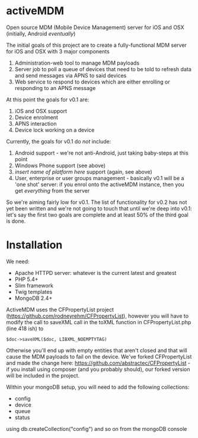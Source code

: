 activeMDM
=========

Open source MDM (Mobile Device Management) server for iOS and OSX (initially, Android _eventually_)

The initial goals of this project are to create a fully-functional MDM server for iOS and OSX with 3 major components

1. Administration-web tool to manage MDM payloads
1. Server job to poll a queue of devices that need to be told to refresh data and send messages via APNS to said devices
1. Web service to respond to devices which are either enrolling or responding to an APNS message

At this point the goals for v0.1 are:

1. iOS and OSX support
1. Device enrolment
1. APNS interaction
1. Device lock working on a device

Currently, the goals for v0.1 do *not* include: 

1. Android support - we're not anti-Android, just taking baby-steps at this point
1. Windows Phone support (see above)
1. _insert name of platform here_ support (again, see above)
1. User, enterprise or user groups management - basically v0.1 will be a 'one shot' server: if you enrol onto the activeMDM instance, then you get _everything_ from the server

So we're aiming fairly low for v0.1. The list of functionality for v0.2 has not yet been written and we're not going to touch that until we're deep into v0.1: let's say the first two goals are complete and at least 50% of the third goal is done. 

Installation
============

We need: 

* Apache HTTPD server: whatever is the current latest and greatest
* PHP 5.4+
* Slim framework
* Twig templates
* MongoDB 2.4+

ActiveMDM uses the CFPropertyList project (https://github.com/rodneyrehm/CFPropertyList), however you will have to modify the call to saveXML call in the toXML function in CFPropertyList.php (line 418 ish) to 

`$doc->saveXML($doc, LIBXML_NOEMPTYTAG)`

Otherwise you'll end up with empty entities that aren't closed and that will cause the MDM payloads to fail on the device. We've forked CFPropertyList and made the change here: https://github.com/abstractec/CFPropertyList - if you install using composer (and you probably should), our forked version will be included in the project.

Within your mongoDB setup, you will need to add the following collections:

* config
* device
* queue
* status

using db.createCollection("config") and so on from the mongoDB console


